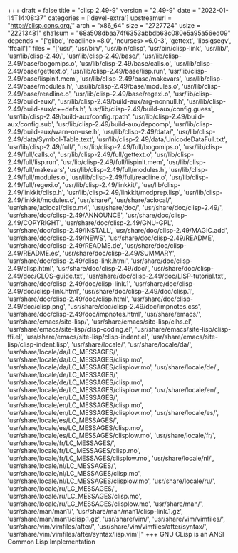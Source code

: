 +++
draft = false
title = "clisp 2.49-9"
version = "2.49-9"
date = "2022-01-14T14:08:37"
categories = ['devel-extra']
upstreamurl = "http://clisp.cons.org/"
arch = "x86_64"
size = "2727724"
usize = "22213481"
sha1sum = "68a508dbaa74f6353abbdb63c080e5a95a56ed09"
depends = "['glibc', 'readline>=8.0', 'ncurses>=6.0-3', 'gettext', 'libsigsegv', 'ffcall']"
files = "['usr/', 'usr/bin/', 'usr/bin/clisp', 'usr/bin/clisp-link', 'usr/lib/', 'usr/lib/clisp-2.49/', 'usr/lib/clisp-2.49/base/', 'usr/lib/clisp-2.49/base/bogomips.o', 'usr/lib/clisp-2.49/base/calls.o', 'usr/lib/clisp-2.49/base/gettext.o', 'usr/lib/clisp-2.49/base/lisp.run', 'usr/lib/clisp-2.49/base/lispinit.mem', 'usr/lib/clisp-2.49/base/makevars', 'usr/lib/clisp-2.49/base/modules.h', 'usr/lib/clisp-2.49/base/modules.o', 'usr/lib/clisp-2.49/base/readline.o', 'usr/lib/clisp-2.49/base/regexi.o', 'usr/lib/clisp-2.49/build-aux/', 'usr/lib/clisp-2.49/build-aux/arg-nonnull.h', 'usr/lib/clisp-2.49/build-aux/c++defs.h', 'usr/lib/clisp-2.49/build-aux/config.guess', 'usr/lib/clisp-2.49/build-aux/config.rpath', 'usr/lib/clisp-2.49/build-aux/config.sub', 'usr/lib/clisp-2.49/build-aux/depcomp', 'usr/lib/clisp-2.49/build-aux/warn-on-use.h', 'usr/lib/clisp-2.49/data/', 'usr/lib/clisp-2.49/data/Symbol-Table.text', 'usr/lib/clisp-2.49/data/UnicodeDataFull.txt', 'usr/lib/clisp-2.49/full/', 'usr/lib/clisp-2.49/full/bogomips.o', 'usr/lib/clisp-2.49/full/calls.o', 'usr/lib/clisp-2.49/full/gettext.o', 'usr/lib/clisp-2.49/full/lisp.run', 'usr/lib/clisp-2.49/full/lispinit.mem', 'usr/lib/clisp-2.49/full/makevars', 'usr/lib/clisp-2.49/full/modules.h', 'usr/lib/clisp-2.49/full/modules.o', 'usr/lib/clisp-2.49/full/readline.o', 'usr/lib/clisp-2.49/full/regexi.o', 'usr/lib/clisp-2.49/linkkit/', 'usr/lib/clisp-2.49/linkkit/clisp.h', 'usr/lib/clisp-2.49/linkkit/modprep.lisp', 'usr/lib/clisp-2.49/linkkit/modules.c', 'usr/share/', 'usr/share/aclocal/', 'usr/share/aclocal/clisp.m4', 'usr/share/doc/', 'usr/share/doc/clisp-2.49/', 'usr/share/doc/clisp-2.49/ANNOUNCE', 'usr/share/doc/clisp-2.49/COPYRIGHT', 'usr/share/doc/clisp-2.49/GNU-GPL', 'usr/share/doc/clisp-2.49/INSTALL', 'usr/share/doc/clisp-2.49/MAGIC.add', 'usr/share/doc/clisp-2.49/NEWS', 'usr/share/doc/clisp-2.49/README', 'usr/share/doc/clisp-2.49/README.de', 'usr/share/doc/clisp-2.49/README.es', 'usr/share/doc/clisp-2.49/SUMMARY', 'usr/share/doc/clisp-2.49/clisp-link.html', 'usr/share/doc/clisp-2.49/clisp.html', 'usr/share/doc/clisp-2.49/doc/', 'usr/share/doc/clisp-2.49/doc/CLOS-guide.txt', 'usr/share/doc/clisp-2.49/doc/LISP-tutorial.txt', 'usr/share/doc/clisp-2.49/doc/clisp-link.1', 'usr/share/doc/clisp-2.49/doc/clisp-link.html', 'usr/share/doc/clisp-2.49/doc/clisp.1', 'usr/share/doc/clisp-2.49/doc/clisp.html', 'usr/share/doc/clisp-2.49/doc/clisp.png', 'usr/share/doc/clisp-2.49/doc/impnotes.css', 'usr/share/doc/clisp-2.49/doc/impnotes.html', 'usr/share/emacs/', 'usr/share/emacs/site-lisp/', 'usr/share/emacs/site-lisp/clhs.el', 'usr/share/emacs/site-lisp/clisp-coding.el', 'usr/share/emacs/site-lisp/clisp-ffi.el', 'usr/share/emacs/site-lisp/clisp-indent.el', 'usr/share/emacs/site-lisp/clisp-indent.lisp', 'usr/share/locale/', 'usr/share/locale/da/', 'usr/share/locale/da/LC_MESSAGES/', 'usr/share/locale/da/LC_MESSAGES/clisp.mo', 'usr/share/locale/da/LC_MESSAGES/clisplow.mo', 'usr/share/locale/de/', 'usr/share/locale/de/LC_MESSAGES/', 'usr/share/locale/de/LC_MESSAGES/clisp.mo', 'usr/share/locale/de/LC_MESSAGES/clisplow.mo', 'usr/share/locale/en/', 'usr/share/locale/en/LC_MESSAGES/', 'usr/share/locale/en/LC_MESSAGES/clisp.mo', 'usr/share/locale/en/LC_MESSAGES/clisplow.mo', 'usr/share/locale/es/', 'usr/share/locale/es/LC_MESSAGES/', 'usr/share/locale/es/LC_MESSAGES/clisp.mo', 'usr/share/locale/es/LC_MESSAGES/clisplow.mo', 'usr/share/locale/fr/', 'usr/share/locale/fr/LC_MESSAGES/', 'usr/share/locale/fr/LC_MESSAGES/clisp.mo', 'usr/share/locale/fr/LC_MESSAGES/clisplow.mo', 'usr/share/locale/nl/', 'usr/share/locale/nl/LC_MESSAGES/', 'usr/share/locale/nl/LC_MESSAGES/clisp.mo', 'usr/share/locale/nl/LC_MESSAGES/clisplow.mo', 'usr/share/locale/ru/', 'usr/share/locale/ru/LC_MESSAGES/', 'usr/share/locale/ru/LC_MESSAGES/clisp.mo', 'usr/share/locale/ru/LC_MESSAGES/clisplow.mo', 'usr/share/man/', 'usr/share/man/man1/', 'usr/share/man/man1/clisp-link.1.gz', 'usr/share/man/man1/clisp.1.gz', 'usr/share/vim/', 'usr/share/vim/vimfiles/', 'usr/share/vim/vimfiles/after/', 'usr/share/vim/vimfiles/after/syntax/', 'usr/share/vim/vimfiles/after/syntax/lisp.vim']"
+++
GNU CLisp is an ANSI Common Lisp Implementation